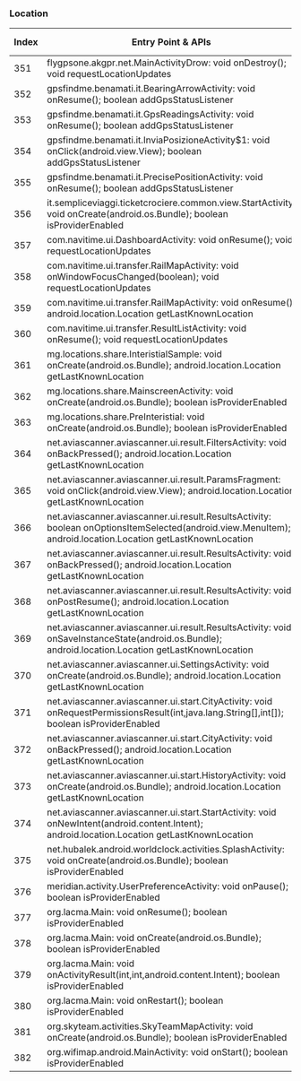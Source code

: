 ### Location
| Index | Entry Point & APIs | Screen shot | Resource id | Label |
| ------------- | ------------- | ------------- |-------------|-------------|
| 351 | flygpsone.akgpr.net.MainActivityDrow: void onDestroy(); void requestLocationUpdates | ![](C:\Users\hfu\Documents\COSMOS\output\py\Play_win8\Travel_Local\flygpsone.akgpr.net\flygpsone.akgpr.net.MainActivityDrow.png) |  | |
| 352 | gpsfindme.benamati.it.BearingArrowActivity: void onResume(); boolean addGpsStatusListener | ![](C:\Users\hfu\Documents\COSMOS\output\py\Play_win8\Travel_Local\gpsfindme.benamati.it\gpsfindme.benamati.it.BearingArrowActivity.png) |  | |
| 353 | gpsfindme.benamati.it.GpsReadingsActivity: void onResume(); boolean addGpsStatusListener | ![](C:\Users\hfu\Documents\COSMOS\output\py\Play_win8\Travel_Local\gpsfindme.benamati.it\gpsfindme.benamati.it.GpsReadingsActivity.png) |  | |
| 354 | gpsfindme.benamati.it.InviaPosizioneActivity$1: void onClick(android.view.View); boolean addGpsStatusListener | ![](C:\Users\hfu\Documents\COSMOS\output\py\Play_win8\Travel_Local\gpsfindme.benamati.it\gpsfindme.benamati.it.InviaPosizioneActivity.png) | {'2131165275': <sensitive_component.SensitiveComponent.SensitiveView object at 0x090C5770>} | |
| 355 | gpsfindme.benamati.it.PrecisePositionActivity: void onResume(); boolean addGpsStatusListener | ![](C:\Users\hfu\Documents\COSMOS\output\py\Play_win8\Travel_Local\gpsfindme.benamati.it\gpsfindme.benamati.it.PrecisePositionActivity.png) |  | |
| 356 | it.sempliceviaggi.ticketcrociere.common.view.StartActivity: void onCreate(android.os.Bundle); boolean isProviderEnabled | ![](C:\Users\hfu\Documents\COSMOS\output\py\Play_win8\Travel_Local\it.sempliceviaggi.ticketcarnival\it.sempliceviaggi.ticketcrociere.common.view.StartActivity.png) |  | |
| 357 | com.navitime.ui.DashboardActivity: void onResume(); void requestLocationUpdates | ![](C:\Users\hfu\Documents\COSMOS\output\py\Play_win8\Travel_Local\jp.tokyometro.tokyosubwaynavi\com.navitime.ui.DashboardActivity.png) |  | |
| 358 | com.navitime.ui.transfer.RailMapActivity: void onWindowFocusChanged(boolean); void requestLocationUpdates | ![](C:\Users\hfu\Documents\COSMOS\output\py\Play_win8\Travel_Local\jp.tokyometro.tokyosubwaynavi\com.navitime.ui.transfer.RailMapActivity.png) |  | |
| 359 | com.navitime.ui.transfer.RailMapActivity: void onResume(); android.location.Location getLastKnownLocation | ![](C:\Users\hfu\Documents\COSMOS\output\py\Play_win8\Travel_Local\jp.tokyometro.tokyosubwaynavi\com.navitime.ui.transfer.RailMapActivity.png) |  | |
| 360 | com.navitime.ui.transfer.ResultListActivity: void onResume(); void requestLocationUpdates | ![](C:\Users\hfu\Documents\COSMOS\output\py\Play_win8\Travel_Local\jp.tokyometro.tokyosubwaynavi\com.navitime.ui.transfer.ResultListActivity.png) |  | |
| 361 | mg.locations.share.InteristialSample: void onCreate(android.os.Bundle); android.location.Location getLastKnownLocation | ![](C:\Users\hfu\Documents\COSMOS\output\py\Play_win8\Travel_Local\mg.locations.share\mg.locations.share.InteristialSample.png) |  | |
| 362 | mg.locations.share.MainscreenActivity: void onCreate(android.os.Bundle); boolean isProviderEnabled | ![](C:\Users\hfu\Documents\COSMOS\output\py\Play_win8\Travel_Local\mg.locations.share\mg.locations.share.MainscreenActivity.png) |  | |
| 363 | mg.locations.share.PreInteristial: void onCreate(android.os.Bundle); boolean isProviderEnabled | ![](C:\Users\hfu\Documents\COSMOS\output\py\Play_win8\Travel_Local\mg.locations.share\mg.locations.share.PreInteristial.png) |  | |
| 364 | net.aviascanner.aviascanner.ui.result.FiltersActivity: void onBackPressed(); android.location.Location getLastKnownLocation | ![](C:\Users\hfu\Documents\COSMOS\output\py\Play_win8\Travel_Local\net.aviascanner.aviascanner\net.aviascanner.aviascanner.ui.result.FiltersActivity.png) |  | |
| 365 | net.aviascanner.aviascanner.ui.result.ParamsFragment: void onClick(android.view.View); android.location.Location getLastKnownLocation | ![](C:\Users\hfu\Documents\COSMOS\output\py\Play_win8\Travel_Local\net.aviascanner.aviascanner\net.aviascanner.aviascanner.ui.result.ResultsActivity.png) | {'2131558522': <sensitive_component.SensitiveComponent.SensitiveView object at 0x091FBBF0>} | |
| 366 | net.aviascanner.aviascanner.ui.result.ResultsActivity: boolean onOptionsItemSelected(android.view.MenuItem); android.location.Location getLastKnownLocation | ![](C:\Users\hfu\Documents\COSMOS\output\py\Play_win8\Travel_Local\net.aviascanner.aviascanner\net.aviascanner.aviascanner.ui.result.ResultsActivity.png) |  | |
| 367 | net.aviascanner.aviascanner.ui.result.ResultsActivity: void onBackPressed(); android.location.Location getLastKnownLocation | ![](C:\Users\hfu\Documents\COSMOS\output\py\Play_win8\Travel_Local\net.aviascanner.aviascanner\net.aviascanner.aviascanner.ui.result.ResultsActivity.png) |  | |
| 368 | net.aviascanner.aviascanner.ui.result.ResultsActivity: void onPostResume(); android.location.Location getLastKnownLocation | ![](C:\Users\hfu\Documents\COSMOS\output\py\Play_win8\Travel_Local\net.aviascanner.aviascanner\net.aviascanner.aviascanner.ui.result.ResultsActivity.png) |  | |
| 369 | net.aviascanner.aviascanner.ui.result.ResultsActivity: void onSaveInstanceState(android.os.Bundle); android.location.Location getLastKnownLocation | ![](C:\Users\hfu\Documents\COSMOS\output\py\Play_win8\Travel_Local\net.aviascanner.aviascanner\net.aviascanner.aviascanner.ui.result.ResultsActivity.png) |  | |
| 370 | net.aviascanner.aviascanner.ui.SettingsActivity: void onCreate(android.os.Bundle); android.location.Location getLastKnownLocation | ![](C:\Users\hfu\Documents\COSMOS\output\py\Play_win8\Travel_Local\net.aviascanner.aviascanner\net.aviascanner.aviascanner.ui.SettingsActivity.png) |  | |
| 371 | net.aviascanner.aviascanner.ui.start.CityActivity: void onRequestPermissionsResult(int,java.lang.String[],int[]); boolean isProviderEnabled | ![](C:\Users\hfu\Documents\COSMOS\output\py\Play_win8\Travel_Local\net.aviascanner.aviascanner\net.aviascanner.aviascanner.ui.start.CityActivity.png) |  | |
| 372 | net.aviascanner.aviascanner.ui.start.CityActivity: void onBackPressed(); android.location.Location getLastKnownLocation | ![](C:\Users\hfu\Documents\COSMOS\output\py\Play_win8\Travel_Local\net.aviascanner.aviascanner\net.aviascanner.aviascanner.ui.start.CityActivity.png) |  | |
| 373 | net.aviascanner.aviascanner.ui.start.HistoryActivity: void onCreate(android.os.Bundle); android.location.Location getLastKnownLocation | ![](C:\Users\hfu\Documents\COSMOS\output\py\Play_win8\Travel_Local\net.aviascanner.aviascanner\net.aviascanner.aviascanner.ui.start.HistoryActivity.png) |  | |
| 374 | net.aviascanner.aviascanner.ui.start.StartActivity: void onNewIntent(android.content.Intent); android.location.Location getLastKnownLocation | ![](C:\Users\hfu\Documents\COSMOS\output\py\Play_win8\Travel_Local\net.aviascanner.aviascanner\net.aviascanner.aviascanner.ui.start.StartActivity.png) |  | |
| 375 | net.hubalek.android.worldclock.activities.SplashActivity: void onCreate(android.os.Bundle); boolean isProviderEnabled | ![](C:\Users\hfu\Documents\COSMOS\output\py\Play_win8\Travel_Local\net.hubalek.android.worldclock\net.hubalek.android.worldclock.activities.SplashActivity.png) |  | |
| 376 | meridian.activity.UserPreferenceActivity: void onPause(); boolean isProviderEnabled | ![](C:\Users\hfu\Documents\COSMOS\output\py\Play_win8\Travel_Local\net.orlandoairports.mobile\meridian.activity.UserPreferenceActivity.png) |  | |
| 377 | org.lacma.Main: void onResume(); boolean isProviderEnabled | ![](C:\Users\hfu\Documents\COSMOS\output\py\Play_win8\Travel_Local\org.lacma\org.lacma.Main.png) |  | |
| 378 | org.lacma.Main: void onCreate(android.os.Bundle); boolean isProviderEnabled | ![](C:\Users\hfu\Documents\COSMOS\output\py\Play_win8\Travel_Local\org.lacma\org.lacma.Main.png) |  | |
| 379 | org.lacma.Main: void onActivityResult(int,int,android.content.Intent); boolean isProviderEnabled | ![](C:\Users\hfu\Documents\COSMOS\output\py\Play_win8\Travel_Local\org.lacma\org.lacma.Main.png) |  | |
| 380 | org.lacma.Main: void onRestart(); boolean isProviderEnabled | ![](C:\Users\hfu\Documents\COSMOS\output\py\Play_win8\Travel_Local\org.lacma\org.lacma.Main.png) |  | |
| 381 | org.skyteam.activities.SkyTeamMapActivity: void onCreate(android.os.Bundle); boolean isProviderEnabled | ![](C:\Users\hfu\Documents\COSMOS\output\py\Play_win8\Travel_Local\org.skyteam\org.skyteam.activities.SkyTeamMapActivity.png) |  | |
| 382 | org.wifimap.android.MainActivity: void onStart(); boolean isProviderEnabled | ![](C:\Users\hfu\Documents\COSMOS\output\py\Play_win8\Travel_Local\org.wifimap.android\org.wifimap.android.MainActivity.png) |  | |
